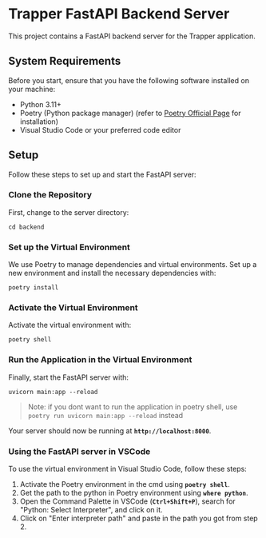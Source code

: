 # **Trapper FastAPI Backend Server**

This project contains a FastAPI backend server for the Trapper application.

## **System Requirements**

Before you start, ensure that you have the following software installed on your machine:

- Python 3.11+
- Poetry (Python package manager) (refer to [Poetry Official Page](https://python-poetry.org/docs/) for installation)
- Visual Studio Code or your preferred code editor

## **Setup**

Follow these steps to set up and start the FastAPI server:

### **Clone the Repository**

First, change to the server directory:

```
cd backend

```

### **Set up the Virtual Environment**

We use Poetry to manage dependencies and virtual environments. Set up a new environment and install the necessary dependencies with:

```
poetry install

```

### **Activate the Virtual Environment**

Activate the virtual environment with:

```
poetry shell

```

### **Run the Application in the Virtual Environment**

Finally, start the FastAPI server with:

```
uvicorn main:app --reload

```

> Note: if you dont want to run the application in poetry shell, use `poetry run uvicorn main:app --reload` instead

Your server should now be running at **`http://localhost:8000`**.

### **Using the FastAPI server in VSCode**

To use the virtual environment in Visual Studio Code, follow these steps:

1. Activate the Poetry environment in the cmd using **`poetry shell`**.
2. Get the path to the python in Poetry environment using **`where python`**.
3. Open the Command Palette in VSCode (**`Ctrl+Shift+P`**), search for "Python: Select Interpreter", and click on it.
4. Click on "Enter interpreter path" and paste in the path you got from step 2.
